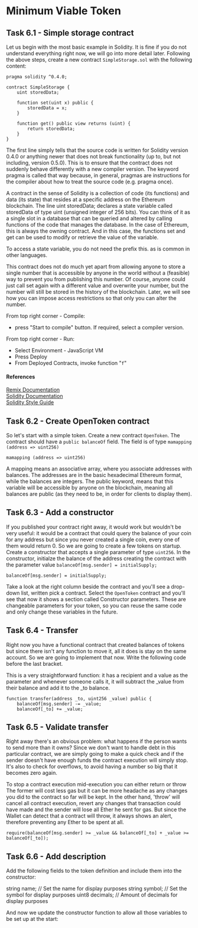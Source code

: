 # Minimum Viable Token

## Task 6.1 - Simple storage contract
Let us begin with the most basic example in Solidity. It is fine if you do not understand everything right now, we will go into more detail later.
Following the above steps, create a new contract `SimpleStorage.sol` with the following content: 

```
pragma solidity ^0.4.0;

contract SimpleStorage {
    uint storedData;

    function set(uint x) public {
        storedData = x;
    }

    function get() public view returns (uint) {
        return storedData;
    }
}
```

 The first line simply tells that the source code is written for Solidity version 0.4.0 or anything newer that does not break functionality (up to, but not including, version 0.5.0). This is to ensure that the contract does not suddenly behave differently with a new compiler version. The keyword pragma is called that way because, in general, pragmas are instructions for the compiler about how to treat the source code (e.g. pragma once).
 
 A contract in the sense of Solidity is a collection of code (its functions) and data (its state) that resides at a specific address on the Ethereum blockchain. The line uint storedData; declares a state variable called storedData of type uint (unsigned integer of 256 bits). You can think of it as a single slot in a database that can be queried and altered by calling functions of the code that manages the database. In the case of Ethereum, this is always the owning contract. And in this case, the functions set and get can be used to modify or retrieve the value of the variable.
 
 To access a state variable, you do not need the prefix this. as is common in other languages.
 
 This contract does not do much yet apart from allowing anyone to store a single number that is accessible by anyone in the world without a (feasible) way to prevent you from publishing this number. Of course, anyone could just call set again with a different value and overwrite your number, but the number will still be stored in the history of the blockchain. Later, we will see how you can impose access restrictions so that only you can alter the number.


From top right corner - Compile:
 - press "Start to compile" button. If required, select a compiler version.
 
From top right corner - Run:
 - Select Environment - JavaScript VM
 - Press Deploy
 - From Deployed Contracts, invoke function "`f`"
 
 
#### References
[Remix Documentation](https://remix.readthedocs.io/en/latest/tutorial_debug.html)  
[Solidity Documentation](https://solidity.readthedocs.io/en/latest/solidity-in-depth.html)  
[Solidity Style Guide](https://solidity.readthedocs.io/en/v0.4.24/style-guide.html)


## Task 6.2 - Create OpenToken contract
So let's start with a simple token. Create a new contract `OpenToken`.
The contract should have a `public balanceOf` field. The field is of type `mamapping (address => uint256)`
```
mamapping (address => uint256)
```
A mapping means an associative array, where you associate addresses with balances. The addresses are in the basic hexadecimal Ethereum format, while the balances are integers. The public keyword, means that this variable will be accessible by anyone on the blockchain, meaning all balances are public (as they need to be, in order for clients to display them).

## Task 6.3 - Add a constructor
If you published your contract right away, it would work but wouldn't be very useful: it would be a contract that could query the balance of your coin for any address but since you never created a single coin, every one of them would return 0. So we are going to create a few tokens on startup. Create a constructor that accepts a single parameter of type `uint256`. In the constructor, initialze the balance of the address creating the contract with the parameter value `balanceOf[msg.sender] = initialSupply;`

```
balanceOf[msg.sender] = initialSupply;
```

Take a look at the right column beside the contract and you'll see a drop-down list, written pick a contract. Select the `OpenToken` contract and you'll see that now it shows a section called Constructor parameters. These are changeable parameters for your token, so you can reuse the same code and only change these variables in the future.

## Task 6.4 - Transfer
Right now you have a functional contract that created balances of tokens but since there isn't any function to move it, all it does is stay on the same account. So we are going to implement that now. Write the following code before the last bracket.

This is a very straightforward function: it has a recipient and a value as the parameter and whenever someone calls it, it will subtract the _value from their balance and add it to the _to balance. 

```
function transfer(address _to, uint256 _value) public {
    balanceOf[msg.sender] -= _value;
    balanceOf[_to] += _value;
```

## Task 6.5 - Validate transfer
Right away there's an obvious problem: what happens if the person wants to send more than it owns? Since we don't want to handle debt in this particular contract, we are simply going to make a quick check and if the sender doesn't have enough funds the contract execution will simply stop. It's also to check for overflows, to avoid having a number so big that it becomes zero again.

To stop a contract execution mid-execution you can either return or throw The former will cost less gas but it can be more headache as any changes you did to the contract so far will be kept. In the other hand, 'throw' will cancel all contract execution, revert any changes that transaction could have made and the sender will lose all Ether he sent for gas. But since the Wallet can detect that a contract will throw, it always shows an alert, therefore preventing any Ether to be spent at all.

```
require(balanceOf[msg.sender] >= _value && balanceOf[_to] + _value >= balanceOf[_to]);
```

## Task 6.6 - Add description
Add the following fields to the token definition and include them into the constructor:

string name;    // Set the name for display purposes
string symbol;  // Set the symbol for display purposes
uint8 decimals;  // Amount of decimals for display purposes
        
And now we update the constructor function to allow all those variables to be set up at the start:
